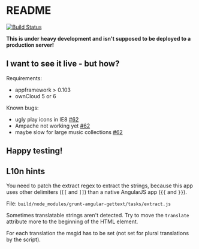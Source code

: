 README
======

[![Build Status](https://secure.travis-ci.org/owncloud/music.png)](http://travis-ci.org/owncloud/music)

**This is under heavy development and isn't supposed to be deployed to a production server!**

I want to see it live - but how?
--------------------------------

Requirements:

 * appframework > 0.103
 * ownCloud 5 or 6

Known bugs:

 * ugly play icons in IE8 [#62](https://github.com/owncloud/music/issues/62)
 * Ampache not working yet [#62](https://github.com/owncloud/music/issues/62)
 * maybe slow for large music collections [#62](https://github.com/owncloud/music/issues/62)

Happy testing!
--------------

L10n hints
----------

You need to patch the extract regex to extract the strings, because this app
uses other delimiters (`[[` and `]]`) than a native AngularJS app (`{{` and `}}`).

File: `build/node_modules/grunt-angular-gettext/tasks/extract.js`

Sometimes translatable strings aren't detected. Try to move the `translate` attribute
more to the beginning of the HTML element.

For each translation the msgid has to be set (not set for plural translations by the
script).
